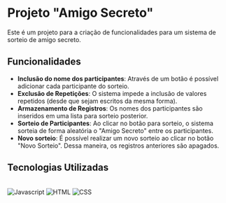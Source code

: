 # Projeto "Amigo Secreto"

Este é um projeto para a criação de funcionalidades para um sistema de sorteio de amigo secreto.

## Funcionalidades
- **Inclusão do nome dos participantes**: Através de um botão é possível adicionar cada participante do sorteio.
- **Exclusão de Repetições**: O sistema impede a inclusão de valores repetidos (desde que sejam escritos da mesma forma).
- **Armazenamento de Registros**: Os nomes dos participantes são inseridos em uma lista para sorteio posterior.
- **Sorteio de Participantes**: Ao clicar no botão para sorteio, o sistema sorteia de forma aleatória o "Amigo Secreto" entre os participantes.
- **Novo sorteio**: É possível realizar um novo sorteio ao clicar no botão "Novo Sorteio". Dessa maneira, os registros anteriores são apagados.


## Tecnologias Utilizadas

<div stryle="display: inline_block"><br/>
    <img align alt="Javascript" src="https://shields.io/badge/JavaScript-F7DF1E?logo=JavaScript&logoColor=000&style=flat-square">
    <img align alt="HTML" src="https://img.shields.io/badge/html5-%23E34F26.svg?style=for-the-badge&logo=html5&logoColor=white">
    <img align alt="CSS" src="https://img.shields.io/badge/css3-%231572B6.svg?style=for-the-badge&logo=css3&logoColor=white">
</div>
